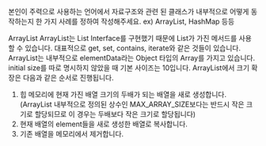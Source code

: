 본인이 주력으로 사용하는 언어에서 자료구조와 관련 된 클래스가 내부적으로 어떻게 동작하는지 한 가지 사례를 정하여 작성해주세요. ex) ArrayList, HashMap 등등

ArrayList
ArrayList는 List Interface를 구현했기 때문에 List가 가진 메서드를 사용할 수 있습니다. 대표적으로 get, set, contains, iterate와 같은 것들이 있습니다.
ArrayList는 내부적으로 elementData라는 Object 타입의 Array를 가지고 있습니다.
initial size를 따로 명시하지 않았을 때 기본 사이즈는 10입니다.
ArrayList에서 크기 확장은 다음과 같은 순서로 진행됩니다.
1. 힙 메모리에 현재 가진 배열 크기의 두배가 되는 배열을 새로 생성합니다. (ArrayList 내부적으로 정의된 상수인 MAX_ARRAY_SIZE보다는 반드시 작은 크기로 할당되므로 이 경우는 두배보다 작은 크기로 할당됩니다)
2. 현재 배열의 element들을 새로 생성한 배열로 복사합니다.
3. 기존 배열을 메모리에서 제거합니다.
